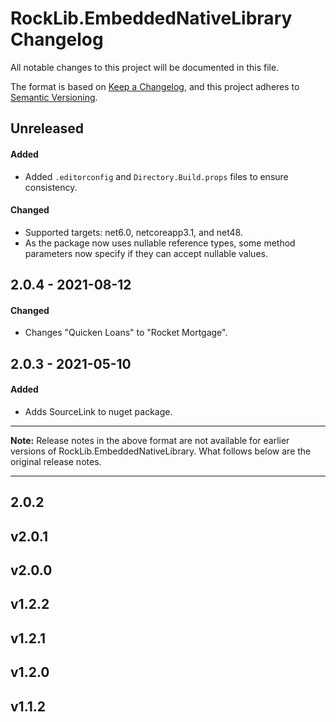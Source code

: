 # RockLib.EmbeddedNativeLibrary Changelog

All notable changes to this project will be documented in this file.

The format is based on [Keep a Changelog](https://keepachangelog.com/en/1.0.0/),
and this project adheres to [Semantic Versioning](https://semver.org/spec/v2.0.0.html).

## Unreleased

#### Added
- Added `.editorconfig` and `Directory.Build.props` files to ensure consistency.

#### Changed
- Supported targets: net6.0, netcoreapp3.1, and net48.
- As the package now uses nullable reference types, some method parameters now specify if they can accept nullable values.

## 2.0.4 - 2021-08-12

#### Changed

- Changes "Quicken Loans" to "Rocket Mortgage".

## 2.0.3 - 2021-05-10

#### Added

- Adds SourceLink to nuget package.

----

**Note:** Release notes in the above format are not available for earlier versions of
RockLib.EmbeddedNativeLibrary. What follows below are the original release notes.

----

## 2.0.2

## v2.0.1

## v2.0.0

## v1.2.2

## v1.2.1

## v1.2.0

## v1.1.2
